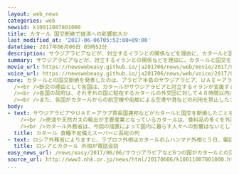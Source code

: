 ```yaml
---
layout: web_news
categories: web
newsid: k10011007801000
title: カタール 国交断絶で経済への影響拡大か
last_modified_at: '2017-06-06T05:52:00+09:00'
datetime: 2017年06月06日 05時52分
description: サウジアラビアなどが、対立するイランとの関係などを理由に、カタールと国交を断絶したことを受けて、カタールの外交団や国民は各国からの退去を求められているほか、航空機の運航も中止されるなど、人の往来や物流が滞り、経済への影響が広がるものと見られます。
summary: サウジアラビアなどが、対立するイランとの関係などを理由に、カタールと国交を断絶したことを受けて、カタールの外交団や国民は各国からの退去を求められているほか、航空機の運航も中止されるなど、人の往来や物流が滞り、経済への影響が広がるものと見られます。
movie_url: https://newswebeasy.github.io/ja201706/news/web/movie/2017/06/06/k10011007801000.mp4
voice_url: https://newswebeasy.github.io/ja201706/news/web/voice/2017/06/06/k10011007801000.mp3
more: カタールとの国交断絶を発表したのは、アラビア半島のサウジアラビア、ＵＡＥ＝アラブ首長国連邦、バーレーン、イエメンに加え、エジプト、それにインド洋の島国のモルディブの、合わせて６か国です。<br
  /><br />断交の理由として各国は、カタールがサウジアラビアと対立するイランが支援する組織と関わっていることや、エジプト政府と対立するイスラム組織「ムスリム同胞団」と関係していることを挙げ、「テロ組織や過激主義者を支援している」などと主張しています。<br
  /><br />各国の政府は、それぞれの国に駐在するカタールの外交団に対して４８時間以内に退去するよう求めているほか、すべてのカタール人に対して１４日以内に国外に出るよう、呼びかけています。<br
  /><br />また、各国がカタールからの航空機や船舶による空港や港などの利用を禁止したことから、航空会社各社がカタールを発着する便の運航を相次いで中止したほか、カタール航空もサウジアラビア、ＵＡＥ、バーレーン、エジプトへの運航を取りやめました。このため、カタールやその周辺への人の往来や物流が滞るのは避けられない情勢で、経済活動への影響が広がるものと見られます。
body:
- text: サウジアラビアやＵＡＥ＝アラブ首長国連邦などがカタールと国交を断絶したことを受けて、カタール国内では５日、食料などが不足する事態に備え、スーパーマーケットに多くの市民が詰めかけ、長蛇の列ができました。<br
    /><br />原油や天然ガスの輸出が主要産業となっているカタールは、食料品の多くを外国からの輸入に頼っており、特にサウジアラビアとの間には唯一陸の国境があることから、物流の主要なルートになっていました。サウジアラビアは、カタールとの国境を閉鎖すると発表しているほか、ＵＡＥも今後カタール向けの輸出を禁止すると発表しています。<br
    /><br />カタール外務省は、今回の措置によって国内に暮らす人々への影響はないとしていますが、物流の混乱によって食料品などの生活物資が不足し価格が高騰することを懸念する声も上がっています。
  title: カタール 食糧不足備えスーパーに長蛇の列
- text: ロシア外務省によりますと、ラブロフ外相はカタールのムハンマド外相と５日、電話で会談し、サウジアラビアなどがカタールと国交を断絶したことをめぐって、意見を交わしました。電話会談はカタール側の提案で行われ、両外相は、アラブ世界での新たな緊張に深刻な懸念を表明しました。そのうえで、ラブロフ外相は、双方が互いの立場を尊重する対話を通じて意見の違いを乗り越えるよう、期待を示したということです。
  title: ロシアとカタール 外相が電話会談
easy_news_url: /news/easy/2017/06/06/サウジアラビアなど6つの国がカタールとの交流をやめる/
source_url: http://www3.nhk.or.jp/news/html/20170606/k10011007801000.html?utm_int=nsearch_contents_search-items_001
...
```


